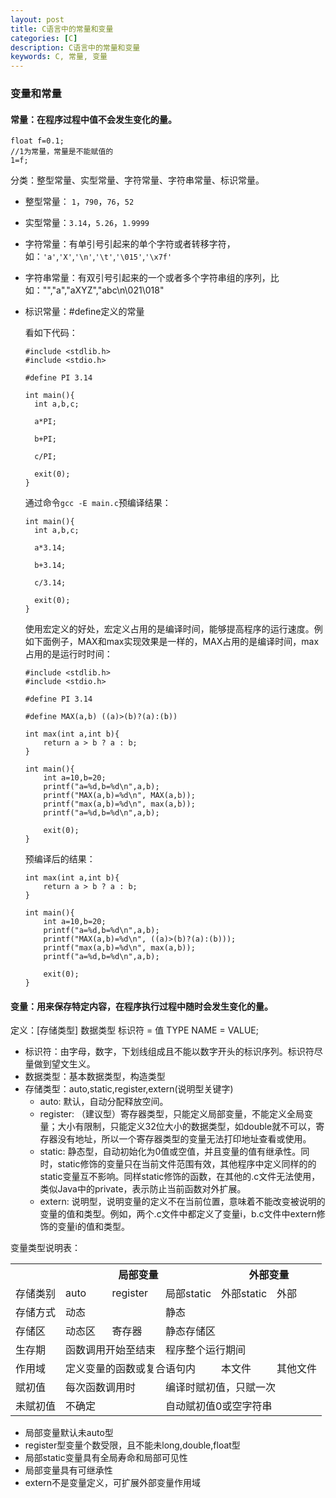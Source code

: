 ```yaml
---
layout: post
title: C语言中的常量和变量
categories: [C]
description: C语言中的常量和变量
keywords: C, 常量, 变量
---
```


### 变量和常量

#### 常量：在程序过程中值不会发生变化的量。
```
float f=0.1;
//1为常量，常量是不能赋值的
1=f;
```
分类：整型常量、实型常量、字符常量、字符串常量、标识常量。
- 整型常量： `1`，`790`，`76`，`52`
- 实型常量：`3.14`，`5.26`，`1.9999`
- 字符常量：有单引号引起来的单个字符或者转移字符，如：`'a'`,`'X'`,`'\n'`,`'\t'`,`'\015'`,`'\x7f'`
- 字符串常量：有双引号引起来的一个或者多个字符串组的序列，比如："","a","aXYZ","abc\n\021\018"
- 标识常量：#define定义的常量
  
  看如下代码：
  ```
  #include <stdlib.h>
  #include <stdio.h>

  #define PI 3.14

  int main(){
    int a,b,c;

    a*PI;

    b+PI;

    c/PI;

    exit(0);
  }
  ```
  通过命令`gcc -E main.c`预编译结果：
  ```
  int main(){
    int a,b,c;

    a*3.14;

    b+3.14;

    c/3.14;

    exit(0);
  }
  ```
  使用宏定义的好处，宏定义占用的是编译时间，能够提高程序的运行速度。例如下面例子，MAX和max实现效果是一样的，MAX占用的是编译时间，max占用的是运行时时间：
  ```
  #include <stdlib.h>
  #include <stdio.h>

  #define PI 3.14

  #define MAX(a,b) ((a)>(b)?(a):(b))

  int max(int a,int b){
      return a > b ? a : b;
  }

  int main(){
      int a=10,b=20;
      printf("a=%d,b=%d\n",a,b);
      printf("MAX(a,b)=%d\n", MAX(a,b));
      printf("max(a,b)=%d\n", max(a,b));
      printf("a=%d,b=%d\n",a,b);

      exit(0);
  }
  ```
  预编译后的结果：
  ```
  int max(int a,int b){
      return a > b ? a : b;
  }

  int main(){
      int a=10,b=20;
      printf("a=%d,b=%d\n",a,b);
      printf("MAX(a,b)=%d\n", ((a)>(b)?(a):(b)));
      printf("max(a,b)=%d\n", max(a,b));
      printf("a=%d,b=%d\n",a,b);

      exit(0);
  }
  ```

#### 变量：用来保存特定内容，在程序执行过程中随时会发生变化的量。

定义：[存储类型] 数据类型 标识符 = 值
                TYPE    NAME  = VALUE;
- 标识符：由字母，数字，下划线组成且不能以数字开头的标识序列。标识符尽量做到望文生义。
- 数据类型：基本数据类型，构造类型
- 存储类型：auto,static,register,extern(说明型关键字)
  - auto: 默认，自动分配释放空间。
  - register: （建议型）寄存器类型，只能定义局部变量，不能定义全局变量；大小有限制，只能定义32位大小的数据类型，如double就不可以，寄存器没有地址，所以一个寄存器类型的变量无法打印地址查看或使用。
  - static: 静态型，自动初始化为0值或空值，并且变量的值有继承性。同时，static修饰的变量只在当前文件范围有效，其他程序中定义同样的的static变量互不影响。同样static修饰的函数，在其他的.c文件无法使用，类似Java中的private，表示防止当前函数对外扩展。
  - extern: 说明型，说明变量的定义不在当前位置，意味着不能改变被说明的变量的值和类型。例如，两个.c文件中都定义了变量i，b.c文件中extern修饰的变量i的值和类型。
  
变量类型说明表：
<table>
  <tr>
    <th></th>
    <th colspan="3">局部变量</th>
    <th colspan="2">外部变量</th>
  </tr>
  <tr>
    <td>存储类别</td>
    <td>auto</td>
    <td>register</td>
    <td>局部static</td>
    <td>外部static</td>
    <td>外部</td>
  </tr>
  <tr>
    <td>存储方式</td>
    <td colspan="2">动态</td>
    <td colspan="3">静态</td>
  </tr>
  <tr>
    <td>存储区</td>
    <td>动态区</td>
    <td>寄存器</td>
    <td colspan="3">静态存储区</td>
  </tr>
  <tr>
    <td>生存期</td>
    <td colspan="2">函数调用开始至结束</td>
    <td colspan="3">程序整个运行期间</td>
  </tr>
  <tr>
    <td>作用域</td>
    <td colspan="3">定义变量的函数或复合语句内</td>
    <td>本文件</td>
    <td>其他文件</td>
  </tr>
  <tr>
    <td>赋初值</td>
    <td colspan="2">每次函数调用时</td>
    <td colspan="3">编译时赋初值，只赋一次</td>
  </tr>
  <tr>
    <td>未赋初值</td>
    <td colspan="2">不确定</td>
    <td colspan="3">自动赋初值0或空字符串</td>
  </tr>
</table>
  
- 局部变量默认未auto型
- register型变量个数受限，且不能未long,double,float型
- 局部static变量具有全局寿命和局部可见性
- 局部变量具有可继承性
- extern不是变量定义，可扩展外部变量作用域



